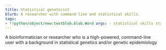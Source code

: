 ```yaml
---
title: Statistical geneticist
blurb: A researcher with command-line and statistical skills.
tags:
- !!python/object/new:textblob.blob.Word args: - statistical skills state:   string: statistical skills   pos_tag: null
---
```

A bioinformatician or researcher who is a high-powered, command-line user with a background in statistical genetics and/or genetic epidemiology